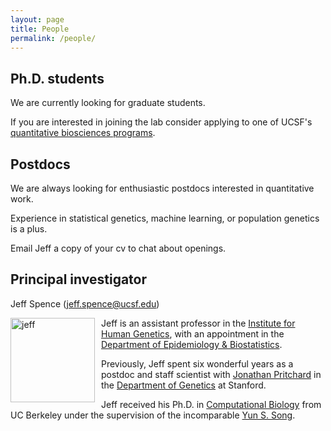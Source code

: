 ```yaml
---
layout: page
title: People
permalink: /people/
---
```

## Ph.D. students
We are currently looking for graduate students.

If you are interested in joining the lab consider
applying to one of UCSF's
[quantitative biosciences programs](https://qbc.ucsf.edu/).

## Postdocs
We are always looking for enthusiastic
postdocs interested in quantitative work.

Experience in statistical genetics,
machine learning, or population genetics is a plus.

Email Jeff a copy of your cv to chat about openings.

## Principal investigator
Jeff Spence (jeff.spence@ucsf.edu)

<img src="../assets/jeff.jpg" alt="jeff" width="135" align="left" style="margin: 0px 10px 0px 0px;" />

Jeff is an assistant professor in the
[Institute for Human Genetics](https://humangenetics.ucsf.edu/),
with an appointment in the
[Department of Epidemiology & Biostatistics](https://epibiostat.ucsf.edu/).

Previously, Jeff spent six wonderful years
as a postdoc and staff scientist with
[Jonathan Pritchard](http://web.stanford.edu/group/pritchardlab/home.html)
in the
[Department of Genetics](https://www.med.stanford.edu/genetics.html)
at Stanford.

Jeff received his Ph.D. in
[Computational Biology](http://ccb.berkeley.edu)
from UC Berkeley under the supervision of the incomparable
[Yun S. Song](https://people.eecs.berkeley.edu/~yss/). 
